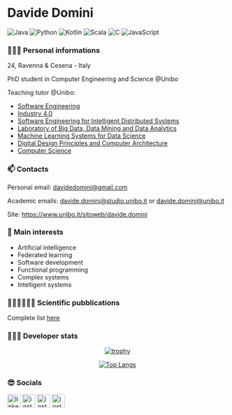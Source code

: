 # Davide Domini

![Java](https://img.shields.io/badge/Java-Fluent-red)
![Python](https://img.shields.io/badge/Python-Fluent-red)
![Kotlin](https://img.shields.io/badge/Kotlin-Good-Green)
![Scala](https://img.shields.io/badge/Scala-Good-Green)
![C](https://img.shields.io/badge/C-Good-Green)
![JavaScript](https://img.shields.io/badge/JavaScript-Good-Green)


### 🙋🏻‍♂️ Personal informations
24, Ravenna & Cesena - Italy

PhD student in Computer Engineering and Science @Unibo

Teaching tutor @Unibo:
- [Software Engineering](https://www.unibo.it/it/didattica/insegnamenti/insegnamento/2022/466765) 
- [Industry 4.0](https://www.unibo.it/en/teaching/course-unit-catalogue/course-unit/2022/466780)
- [Software Engineering for Intelligent Distributed Systems](https://www.unibo.it/it/didattica/insegnamenti/insegnamento/2022/466765)
- [Laboratory of Big Data, Data Mining and Data Analytics](https://www.unibo.it/it/didattica/insegnamenti/insegnamento/2022/466795) 
- [Machine Learning Systems for Data Science](https://www.unibo.it/it/didattica/insegnamenti/insegnamento/2022/444067)
- [Digital Design Principles and Computer Architecture](https://www.unibo.it/it/didattica/insegnamenti/insegnamento/2021/384456)
- [Computer Science](https://www.unibo.it/it/didattica/insegnamenti/insegnamento/2021/403307)

### 📫 Contacts
Personal email: davidedomini@gmail.com 

Academic emails: davide.domini@studio.unibo.it  or  davide.domini@unibo.it

Site: https://www.unibo.it/sitoweb/davide.domini


### 🌱 Main interests
- Artificial intelligence
- Federated learning
- Software development 
- Functional programming
- Complex systems
- Intelligent systems

### 🥼👨🏻‍💻🤟🏻 Scientific pubblications
Complete list [here](https://scholar.google.com/citations?user=H-yRqvgAAAAJ&hl=it&oi=ao)

### 👨🏻‍💻 Developer stats

<div align="center">
 
  [![trophy](https://github-profile-trophy.vercel.app/?username=davidedomini&theme=dracula&row=1)](https://github.com/ryo-ma/github-profile-trophy)
 
 [![Top Langs](https://github-readme-stats.vercel.app/api/top-langs/?username=davidedomini&hide=TLA,Assembly,Vue,css,javascript,ANTLR,lua&theme=discord_old_blurple&bg_color=135,0F2027,203A43,2C5364&layout=compact)](https://github.com/anuraghazra/github-readme-stats)
 
</div>

### 😎 Socials

<a href="https://www.linkedin.com/in/davide-domini-3b9625175/"><img src="https://www.vectorlogo.zone/logos/linkedin/linkedin-icon.svg" width="30px" alt="linkedin"></a>
<a href="https://instagram.com/_davidedomini?igshid=YmMyMTA2M2Y="><img src="https://www.vectorlogo.zone/logos/instagram/instagram-icon.svg" width="30px" alt="instagram"></a>
<a href="https://www.facebook.com/davide.domini.7"><img src="https://www.vectorlogo.zone/logos/facebook/facebook-icon.svg" width="30px" alt="instagram"></a>
<a href="https://twitter.com/domini_davide"><img src="https://www.vectorlogo.zone/logos/twitter/twitter-icon.svg" width="30px" alt="instagram"></a>

